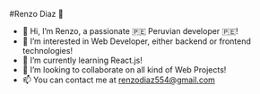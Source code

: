 #Renzo Diaz :boy:

- 👋 Hi, I’m Renzo, a passionate :peru: Peruvian developer :peru:!
- 👀 I’m interested in Web Developer, either backend or frontend technologies!
- 🌱 I’m currently learning React.js!
- 💞️ I’m looking to collaborate on all kind of Web Projects!
- 📫 You can contact me at renzodiaz554@gmail.com

<!---
Renzo4Renzo/Renzo4Renzo is a ✨ special ✨ repository because its `README.md` (this file) appears on your GitHub profile.
You can click the Preview link to take a look at your changes.
--->
